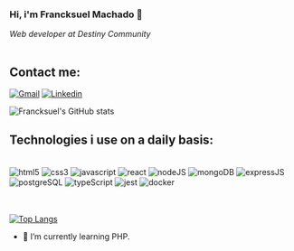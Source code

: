 ### Hi, i'm Francksuel Machado 👋
<i>Web developer at Destiny Community</i><br/>
<br/>
## Contact me:
[![Gmail](https://img.shields.io/badge/Gmail-D14836?style=for-the-badge&logo=gmail&logoColor=white)](francksuelbarbosa@gmail.com)
[![Linkedin](https://img.shields.io/badge/LinkedIn-0077B5?style=for-the-badge&logo=linkedin&logoColor=white)](https://www.linkedin.com/in/francksuel-machado-3b9b6b236)

![Francksuel's GitHub stats](https://github-readme-stats-sigma-five.vercel.app/api?username=francksuel&show_icons=true&theme=tokyonight)

## Technologies i use on a daily basis:

<div style="display: inline_block"><br/>
<img align="center" alt="html5" src="https://img.shields.io/badge/HTML5-E34F26?style=for-the-badge&logo=html5&logoColor=white"/>
<img align="center" alt="css3" src=	"https://img.shields.io/badge/CSS3-1572B6?style=for-the-badge&logo=css3&logoColor=white"/>
<img align="center" alt="javascript" src="https://img.shields.io/badge/JavaScript-F7DF1E?style=for-the-badge&logo=javascript&logoColor=black"/>
<img align="center" alt="react" src="https://img.shields.io/badge/React-20232A?style=for-the-badge&logo=react&logoColor=61DAFB"/>
<img align="center" alt="nodeJS" src="https://img.shields.io/badge/Node.js-43853D?style=for-the-badge&logo=node.js&logoColor=white"/>
<img align="center" alt="mongoDB" src="https://img.shields.io/badge/MongoDB-4EA94B?style=for-the-badge&logo=mongodb&logoColor=white"/>
<img align="center" alt="expressJS" src="https://img.shields.io/badge/Express.js-404D59?style=for-the-badge"/>
<img align="center" alt="postgreSQL" src="https://img.shields.io/badge/PostgreSQL-316192?style=for-the-badge&logo=postgresql&logoColor=white"/>  
<img align="center" alt="typeScript" src="https://img.shields.io/badge/TypeScript-007ACC?style=for-the-badge&logo=typescript&logoColor=white"/>
<img align="center" alt="jest" src="https://img.shields.io/badge/Jest-C21325?style=for-the-badge&logo=jest&logoColor=white"/>
<img align="center" alt="docker" src="https://img.shields.io/badge/Docker-2CA5E0?style=for-the-badge&logo=docker&logoColor=white"/>
  
</div><br/><br/>

[![Top Langs](https://github-readme-stats-sigma-five.vercel.app/api/top-langs/?username=francksuel&langs_count=8)](https://github.com/anuraghazra/github-readme-stats)

- 🌱 I’m currently learning PHP.
